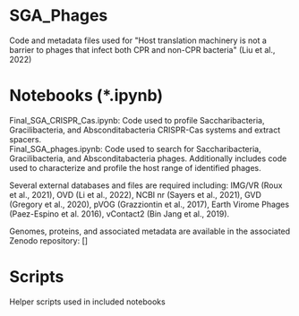 # SGA_Phages

Code and metadata files used for "Host translation machinery is not a barrier to phages that infect both CPR and non-CPR bacteria" (Liu et al., 2022)

# Notebooks (*.ipynb)

Final_SGA_CRISPR_Cas.ipynb: Code used to profile Saccharibacteria, Gracilibacteria, and Absconditabacteria CRISPR-Cas systems and extract spacers.  
Final_SGA_phages.ipynb: Code used to search for Saccharibacteria, Gracilibacteria, and Absconditabacteria phages. Additionally includes code used to characterize and profile the host range of identified phages.  
  
Several external databases and files are required including: IMG/VR (Roux et al., 2021), OVD (Li et al., 2022), NCBI nr (Sayers et al., 2021), GVD (Gregory et al., 2020), pVOG (Grazziontin et al., 2017), Earth Virome Phages (Paez-Espino et al. 2016), vContact2 (Bin Jang et al., 2019). 
  
Genomes, proteins, and associated metadata are available in the associated Zenodo repository:
[]

# Scripts

Helper scripts used in included notebooks
